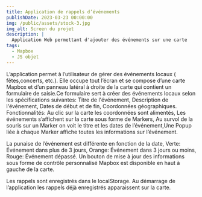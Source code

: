 ```yaml
---
title: Application de rappels d’événements
publishDate: 2023-03-23 00:00:00
img: /public/assets/stock-3.jpg
img_alt: Screen du projet
description: |
  Application Web permettant d'ajouter des événements sur une carte
tags:
  - Mapbox
  - JS objet
---
```


L’application permet à l’utilisateur de gérer des événements locaux ( fêtes,concerts, etc.).
Elle occupe tout l’écran et se compose d’une carte Mapbox et d’un panneau latéral à droite de la carte qui contient un formulaire de saisie.Ce formulaire sert à créer des événements locaux selon les spécifications suivantes:
Titre de l'événement,
Description de l'événement,
Dates de début et de fin,
Coordonnées géographiques.
Fonctionnalités: Au clic sur la carte les coordonnées sont alimentés,
Les événements s’affichent sur la carte sous forme de Markers,
Au survol de la souris sur un Marker on voit le titre et les dates de l’événement,Une Popup liée à chaque Marker affiche toutes les informations sur l’événement.

La punaise de l’événement est différente en fonction de la date, Verte: Événement dans plus de 3 jours, Orange: Événement dans 3 jours ou moins, Rouge: Événement dépassé. Un bouton de mise à jour des informations sous forme de contrôle personnalisé Mapbox est disponible en haut à gauche de la carte.

Les rappels sont enregistrés dans le localStorage. Au démarrage de l’application les rappels déjà enregistrés apparaissent sur la carte.
